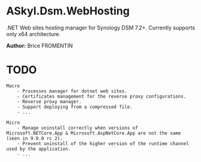# ASkyl.Dsm.WebHosting

.NET Web sites hosting manager for Synology DSM 7.2+. Currently supports only x64 architecture.

**Author:** Brice FROMENTIN  


# TODO
    Macro
        - Processes manager for dotnet web sites.
        - Certificates management for the reverse proxy configurations.
        - Reverse proxy manager.
        - Support deploying from a compressed file.
        - ...

    Micro
        - Manage uninstall correctly when versions of Microsoft.NETCore.App & Microsoft.AspNetCore.App are not the same (seen in 9.0.0 rc 2).
        - Prevent uninstall of the higher version of the runtime channel used by the application.
        - ...
